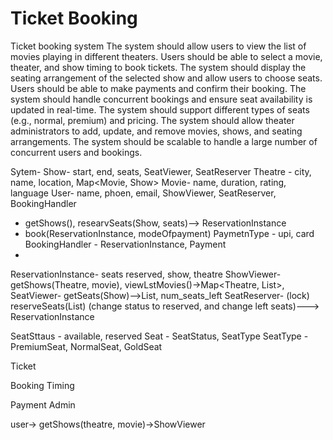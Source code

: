 # Ticket Booking
Ticket booking system
The system should allow users to view the list of movies playing in different theaters.
Users should be able to select a movie, theater, and show timing to book tickets.
The system should display the seating arrangement of the selected show and allow users to choose seats.
Users should be able to make payments and confirm their booking.
The system should handle concurrent bookings and ensure seat availability is updated in real-time.
The system should support different types of seats (e.g., normal, premium) and pricing.
The system should allow theater administrators to add, update, and remove movies, shows, and seating arrangements.
The system should be scalable to handle a large number of concurrent users and bookings.


Sytem- 
Show- start, end, seats, SeatViewer, SeatReserver
Theatre - city, name, location, Map<Movie, Show>
Movie- name, duration, rating, language
User- name, phoen, email, ShowViewer, SeatReserver, BookingHandler
- getShows(), researvSeats(Show, seats)--> ReservationInstance
- book(ReservationInstance, modeOfpayment)
PaymetnType - upi, card
BookingHandler - ReservationInstance, Payment
- 
ReservationInstance- seats reserved, show, theatre
ShowViewer- getShows(Theatre, movie), viewLstMovies()->Map<Theatre, List<Show>>,
SeatViewer- getSeats(Show)-->List<Seat>, num_seats_left
SeatReserver- (lock) reserveSeats(List<Seat>) (change status to reserved, and change left seats)---> ReservationInstance

SeatSttaus - available, reserved
Seat - SeatStatus, SeatType
SeatType - PremiumSeat, NormalSeat, GoldSeat

Ticket

Booking
Timing


Payment
Admin


user-> getShows(theatre, movie)->ShowViewer